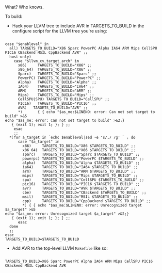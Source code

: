 What? Who knows.

To build:

* Hack your LLVM tree to include AVR in TARGETS_TO_BUILD in the configure script for the LLVM tree you're using:

<pre><code>
case "$enableval" in
  all) TARGETS_TO_BUILD="X86 Sparc PowerPC Alpha IA64 ARM Mips CellSPU PIC16 CBackend MSIL CppBackend AVR" ;;
  host-only)
    case "$llvm_cv_target_arch" in
      x86)     TARGETS_TO_BUILD="X86" ;;
      x86_64)  TARGETS_TO_BUILD="X86" ;;
      Sparc)   TARGETS_TO_BUILD="Sparc" ;;
      PowerPC) TARGETS_TO_BUILD="PowerPC" ;;
      Alpha)   TARGETS_TO_BUILD="Alpha" ;;
      IA64)    TARGETS_TO_BUILD="IA64" ;;
      ARM)     TARGETS_TO_BUILD="ARM" ;;
      Mips)    TARGETS_TO_BUILD="Mips" ;;
      CellSPU|SPU) TARGETS_TO_BUILD="CellSPU" ;;
      PIC16)   TARGETS_TO_BUILD="PIC16" ;;
      AVR)   TARGETS_TO_BUILD="AVR" ;;
      *)       { { echo "$as_me:$LINENO: error: Can not set target to build" >&5
echo "$as_me: error: Can not set target to build" >&2;}
   { (exit 1); exit 1; }; } ;;
    esac
    ;;
  *)for a_target in `echo $enableval|sed -e 's/,/ /g' ` ; do
      case "$a_target" in
        x86)     TARGETS_TO_BUILD="X86 $TARGETS_TO_BUILD" ;;
        x86_64)  TARGETS_TO_BUILD="X86 $TARGETS_TO_BUILD" ;;
        sparc)   TARGETS_TO_BUILD="Sparc $TARGETS_TO_BUILD" ;;
        powerpc) TARGETS_TO_BUILD="PowerPC $TARGETS_TO_BUILD" ;;
        alpha)   TARGETS_TO_BUILD="Alpha $TARGETS_TO_BUILD" ;;
        ia64)    TARGETS_TO_BUILD="IA64 $TARGETS_TO_BUILD" ;;
        arm)     TARGETS_TO_BUILD="ARM $TARGETS_TO_BUILD" ;;
        mips)    TARGETS_TO_BUILD="Mips $TARGETS_TO_BUILD" ;;
        spu)     TARGETS_TO_BUILD="CellSPU $TARGETS_TO_BUILD" ;;
        pic16)   TARGETS_TO_BUILD="PIC16 $TARGETS_TO_BUILD" ;;
        avr)     TARGETS_TO_BUILD="AVR $TARGETS_TO_BUILD" ;;
        cbe)     TARGETS_TO_BUILD="CBackend $TARGETS_TO_BUILD" ;;
        msil)    TARGETS_TO_BUILD="MSIL $TARGETS_TO_BUILD" ;;
        cpp)     TARGETS_TO_BUILD="CppBackend $TARGETS_TO_BUILD" ;;
        *) { { echo "$as_me:$LINENO: error: Unrecognized target $a_target" >&5
echo "$as_me: error: Unrecognized target $a_target" >&2;}
   { (exit 1); exit 1; }; } ;;
      esac
  done
  ;;
esac
TARGETS_TO_BUILD=$TARGETS_TO_BUILD
</code></pre>

* Add AVR to the top-level LLVM `Makefile` like so:

<pre><code>
TARGETS_TO_BUILD=X86 Sparc PowerPC Alpha IA64 ARM Mips CellSPU PIC16 CBackend MSIL CppBackend AVR
</code></pre>
